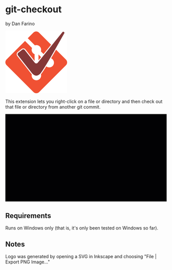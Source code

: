 # git-checkout
by Dan Farino

![logo](logo.png)

This extension lets you right-click on a file or directory and then check out that file or directory from another git commit.

![demo 1](readme-files/demo1.gif)

## Requirements

Runs on Windows only (that is, it's only been tested on Windows so far).

## Notes

Logo was generated by opening a SVG in Inkscape and choosing "File | Export PNG Image..."
